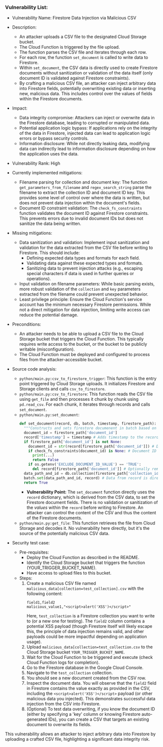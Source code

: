 ### Vulnerability List:

- Vulnerability Name: Firestore Data Injection via Malicious CSV
- Description:
    - An attacker uploads a CSV file to the designated Cloud Storage bucket.
    - The Cloud Function is triggered by the file upload.
    - The function parses the CSV file and iterates through each row.
    - For each row, the function `set_document` is called to write data to Firestore.
    - Within `set_document`, the CSV data is directly used to create Firestore documents without sanitization or validation of the data itself (only document ID is validated against Firestore constraints).
    - By crafting a malicious CSV file, an attacker can inject arbitrary data into Firestore fields, potentially overwriting existing data or inserting new, malicious data. This includes control over the values of fields within the Firestore documents.
- Impact:
    - Data integrity compromise: Attackers can inject or overwrite data in the Firestore database, leading to corrupted or manipulated data.
    - Potential application logic bypass: If applications rely on the integrity of the data in Firestore, injected data can lead to application logic errors or bypass security controls.
    - Information disclosure: While not directly leaking data, modifying data can indirectly lead to information disclosure depending on how the application uses the data.
- Vulnerability Rank: High
- Currently implemented mitigations:
    - Filename parsing for collection and document key: The function `get_parameters_from_filename` and `regex_search_string` parse the filename to extract the collection ID and document ID key. This provides some level of control over where the data is written, but does not prevent data injection within the document's fields.
    - Document ID constraint validation: The `check_fs_constraints` function validates the document ID against Firestore constraints. This prevents errors due to invalid document IDs but does not sanitize the data being written.
- Missing mitigations:
    - Data sanitization and validation: Implement input sanitization and validation for the data extracted from the CSV file before writing to Firestore. This should include:
        - Defining expected data types and formats for each field.
        - Validating data against these expected types and formats.
        - Sanitizing data to prevent injection attacks (e.g., escaping special characters if data is used in further queries or operations).
    - Input validation on filename parameters: While basic parsing exists, more robust validation of the `collection` and `key` parameters extracted from the filename could prevent unexpected behavior.
    - Least privilege principle: Ensure the Cloud Function's service account has the minimum necessary Firestore permissions. While not a direct mitigation for data injection, limiting write access can reduce the potential damage.
- Preconditions:
    - An attacker needs to be able to upload a CSV file to the Cloud Storage bucket that triggers the Cloud Function. This typically requires write access to the bucket, or the bucket to be publicly writable (misconfiguration).
    - The Cloud Function must be deployed and configured to process files from the attacker-accessible bucket.
- Source code analysis:
    - `python/main.py:csv_to_firestore_trigger`: This function is the entry point triggered by Cloud Storage uploads. It initializes Firestore and Storage clients and calls `csv_to_firestore`.
    - `python/main.py:csv_to_firestore`: This function reads the CSV file using `get_file` and then processes it chunk by chunk using `pd.read_csv`. For each chunk, it iterates through records and calls `set_document`.
    - `python/main.py:set_document`:
        ```python
        def set_document(record, db, batch, timestamp, firestore_path):
          """Constructs and sets firestore documenent in batch based on given record."""
          document_id = firestore_path['document_id']
          record['timestamp'] = timestamp # Adds timestamp to the record
          if firestore_path['document_id'] is not None:
            document_id = str(record[firestore_path['document_id']]) # Document ID is taken from CSV record if specified
            if check_fs_constraints(document_id) is None: # Document ID is validated against constraints
              print(...)
              return False
            if os.getenv('EXCLUDE_DOCUMENT_ID_VALUE') == 'TRUE':
              del record[firestore_path['document_id']] # Optionally remove document ID value from data
          data_path_and_id = db.collection(firestore_path['collection_id']).document(document_id) # Firestore path is constructed
          batch.set(data_path_and_id, record) # Data from record is directly set to Firestore
          return True
        ```
        - **Vulnerability Point:** The `set_document` function directly uses the `record` dictionary, which is derived from the CSV data, to set the Firestore document fields. There is no validation or sanitization of the *values* within the `record` before writing to Firestore. An attacker can control the content of the CSV and thus the content of the Firestore documents.
    - `python/main.py:get_file`: This function retrieves the file from Cloud Storage and decodes it. No vulnerability here directly, but it's the source of the potentially malicious CSV data.

- Security test case:
    - Pre-requisites:
        - Deploy the Cloud Function as described in the README.
        - Identify the Cloud Storage bucket that triggers the function (YOUR_TRIGGER_BUCKET_NAME).
        - Have access to upload files to this bucket.
    - Steps:
        1. Create a malicious CSV file named `malicious_data[collection=test_collection].csv` with the following content:
           ```csv
           field1,field2
           malicious_value1,"<script>alert('XSS')</script>"
           ```
           Here, `test_collection` is a Firestore collection you want to write to (or a new one for testing). The `field2` column contains a potential XSS payload (though Firestore itself will likely escape this, the principle of data injection remains valid, and other payloads could be more impactful depending on application usage).
        2. Upload `malicious_data[collection=test_collection.csv` to the Cloud Storage bucket `YOUR_TRIGGER_BUCKET_NAME`.
        3. Wait for the Cloud Function to be triggered and execute (check Cloud Function logs for completion).
        4. Go to the Firestore database in the Google Cloud Console.
        5. Navigate to the `test_collection` collection.
        6. You should see a new document created from the CSV row.
        7. Inspect the document data. You will observe that the `field2` field in Firestore contains the value exactly as provided in the CSV, including the `<script>alert('XSS')</script>` payload (or other malicious data you injected). This demonstrates successful data injection from the CSV into Firestore.
        8. (Optional) To test data overwriting, if you know the document ID (either by specifying a 'key' column or knowing Firestore auto-generated IDs), you can create a CSV that targets an existing document to overwrite its fields.

This vulnerability allows an attacker to inject arbitrary data into Firestore by uploading a crafted CSV file, highlighting a significant data integrity risk.